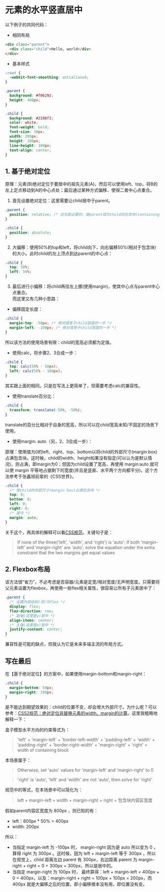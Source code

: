 # 元素的水平竖直居中

以下例子的共同代码：

- 相同布局

```html
<div class="parent">
  <div class="child">Hello, world</div>
</div>
```

- 基本样式

```css
:root {
  -webkit-font-smoothing: antialiased;
}

.parent {
  background: #f06292;
  height: 400px;
}

.child {
  background: #2196f3;
  color: white;
  font-weight: bold;
  font-size: 30px;
  width: 200px;
  height: 100px;
  line-height: 100px;
  text-align: center;
}
```

## 1. 基于绝对定位

原理：元素(B)绝对定位于要居中的祖先元素(A)，然后可以使用left、top，将B的左上定点移动到A的中心点处；最后通过某种方式偏移、使得二者中心点重合。

1. 首先设置绝对定位：这里需要让child居中于parent。

```css
.parent {
  position: relative; /* 这句是必要的，使parent成为child的包含块(containing block) */
}

.child {
  position: absolute;
}
```

2. 大偏移：使用50%的top和left，将child向下、向右偏移50%(相对于包含块)的大小。此时child的左上顶点到达parent的中心点：

```css
.child {
  top: 50%;
  left: 50%;
}
```

3. 最后进行小偏移：将child再往左上挪(使用margin)，使其中心点与parent中心点重合。  
而这里又有几种小思路：

- 偏移固定长度：
```css
.child {
  margin-top: -50px; /* 绝对值等于child高度的一半 */
  margin-left: -100px; /* 绝对值等于child宽度的一半 */
}
```
所以该方法的使用场景有限：child的宽高必须都为定值。

- 使用calc，将步骤2、3合成一步：
```css
.child {
  top: calc(50% - 50px);
  left: calc(50% - 100px);
}
```
其实跟上面的相同。只是在写法上更简单了，但需要考虑calc的兼容性。

- 使用translate百分比：
```css
.child {
  transform: translate(-50%, -50%);
}
```
translate的百分比相对于自身的宽高，所以可以在child宽高未知/不固定的场景下使用。

- 使用margin: auto（另，2、3合成一步）：

原理：使用值为0的left、right、top、bottom以将child的外部尺寸(margin box)占满包含块。这时候，child的width、height如果没有指定(可以认为是默认情况)，则占满，即margin为0；但因为child设置了宽高，再使用 margin:auto 就可以使 margin 平等地占据剩下的宽度(并且是竖直、水平两个方向都平分)。这个方法参考于张鑫旭前辈的《CSS世界》。

```css
.child {
  /* 使child的外部尺寸(margin box)占满包含块 */
  top: 0;
  bottom: 0;
  left: 0;
  right: 0;
  /* 居中 */
  margin: auto;
}
```

关于这个，再具体的解释可以看[CSS规范](https://www.w3.org/TR/CSS2/visudet.html#abs-non-replaced-width)。关键句子是：

> If none of the three('left', 'width', and 'right') is 'auto': If both 'margin-left' and 'margin-right' are 'auto', solve the equation under the extra constraint that the two margins get equal values


## 2. Flexbox布局

该方法很“省力”，不必考虑是否容器/元素是定宽/相对宽度/无声明宽度。只需要将父元素设置为flexbox，再使用一些flex相关属性，很容易让所有子元素居中了：
```css
.parent {
  /* 设置内部结构(流)为flex */
  display: flex;
  flex-direction: row;
  /* 副轴(这里是y)居中 */
  align-items: center;
  /* 主轴(这里是x)居中 */
  justify-content: center;
}
```
兼容性是可能的缺点，但我认为它是未来多端主流的布局方式。

## 写在最后

在【基于绝对定位】的方案中，如果使用margin-bottom和margin-right：
```css
.child {
  margin-bottom: 50px;
  margin-right: 100px;
}
```
是不能达到期望效果的：child的位置不变，却会增大外部尺寸。为什么呢？可以参考：[CSS2规范：绝对定位非替换元素的width、margin的计算](https://www.w3.org/TR/CSS2/visudet.html#abs-non-replaced-width)。这里我粗略地解释一下：

盒子模型水平方向的约束等式为：

> 'left' + 'margin-left' + 'border-left-width' + 'padding-left' + 'width' + 'padding-right' + 'border-right-width' + 'margin-right' + 'right' = width of containing block

本场景属于：

> Otherwise, set 'auto' values for 'margin-left' and 'margin-right' to 0

> 'right' is 'auto', 'left' and 'width' are not 'auto', then solve for 'right' 

规范中的等式，在本场景中可以简化为：

> left + margin-left + width + margin-right + right = 包含块内容区宽度

假如parent内容区宽度为 800px ，则已知的有：
- left：800px * 50% = 400px
- width: 200px

所以：
- 当指定 margin-left 为 -100px 时， margin-right 因为是 auto 所以变为 0 ，算得 right 为 300px 。这时候，因为 left + margin-left 等于 300px ，所以在视觉上，child 距离左边 parent 有 300px，右边距离 parent 为 margin-right + right = 0 + 300px = 300px，所以是居中的。
- 当指定 margin-right 为 100px 时， 最终算得：left + margin-left = 400px + 0 = 400px，以及：margin-right + right = 100px + 100px = 200px，而 400px 就是大偏移之后的位置，即小偏移根本没有用，即位置没有变。
